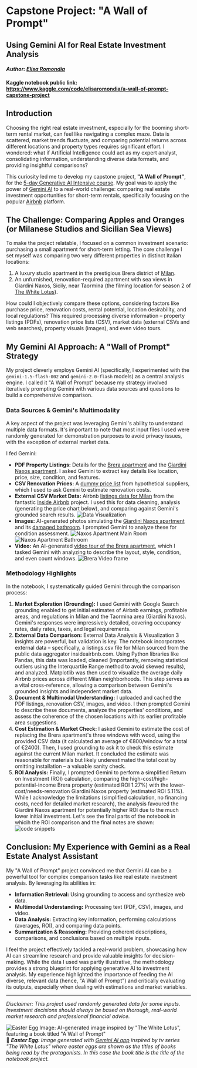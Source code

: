 # Capstone Project: "A Wall of Prompt"
## Using Gemini AI for Real Estate Investment Analysis
#### _Author: [Elisa Romondia](https://elisaromondia.it/)_
#### Kaggle notebook public link: https://www.kaggle.com/code/elisaromondia/a-wall-of-prompt-capstone-project

## Introduction

Choosing the right real estate investment, especially for the booming short-term rental market, can feel like navigating a complex maze. Data is scattered, market trends fluctuate, and comparing potential returns across different locations and property types requires significant effort. I wondered: what if Artificial Intelligence could act as my expert analyst, consolidating information, understanding diverse data formats, and providing insightful comparisons?

This curiosity led me to develop my capstone project, **"A Wall of Prompt"**, for the [5-day Generative AI Intensive course](https://rsvp.withgoogle.com/events/google-generative-ai-intensive). My goal was to apply the power of [Gemini AI](https://gemini.google.com/) to a real-world challenge: comparing real estate investment opportunities for short-term rentals, specifically focusing on the popular [Airbnb](https://www.airbnb.com/) platform.

## The Challenge: Comparing Apples and Oranges (or Milanese Studios and Sicilian Sea Views)

To make the project relatable, I focused on a common investment scenario: purchasing a small apartment for short-term letting. The core challenge I set myself was comparing two very different properties in distinct Italian locations:

1.  A luxury studio apartment in the prestigious Brera district of [Milan](https://en.wikipedia.org/wiki/Milan).
2.  An unfurnished, renovation-required apartment with sea views in Giardini Naxos, Sicily, near Taormina (the filming location for season 2 of [The White Lotus](https://en.wikipedia.org/wiki/The_White_Lotus_season_2)).

How could I objectively compare these options, considering factors like purchase price, renovation costs, rental potential, location desirability, and local regulations? This required processing diverse information – property listings (PDFs), renovation price lists (CSV), market data (external CSVs and web searches), property visuals (images), and even video tours.

## My Gemini AI Approach: A "Wall of Prompt" Strategy

My project cleverly employs Gemini AI (specifically, I experimented with the `gemini-1.5-flash-002` and `gemini-2.0-flash` models) as a central analysis engine. I called it "A Wall of Prompt" because my strategy involved iteratively prompting Gemini with various data sources and questions to build a comprehensive comparison.

### Data Sources & Gemini's Multimodality

A key aspect of the project was leveraging Gemini's ability to understand multiple data formats. It's important to note that most input files I used were randomly generated for demonstration purposes to avoid privacy issues, with the exception of external market data.

I fed Gemini:

* **PDF Property Listings:** Details for the [Brera apartment](https://github.com/elicatinthebox/geminicapexp/blob/main/documents/breraapt.pdf) and the [Giardini Naxos apartment](https://github.com/elicatinthebox/geminicapexp/blob/main/documents/naxosapt.pdf). I asked Gemini to extract key details like location, price, size, condition, and features.
* **CSV Renovation Prices:** A [dummy price list](https://github.com/elicatinthebox/geminicapexp/blob/main/documents/dummy_prices.csv) from hypothetical suppliers, which I used to ask Gemini to estimate renovation costs.
* **External CSV Market Data:** Airbnb [listings data for Milan](https://data.insideairbnb.com/italy/lombardy/milan/2025-03-13/visualisations/listings.csv) from the fantastic [Inside Airbnb](https://insideairbnb.com/) project. I used this for data cleaning, analysis (generating the price chart below), and comparing against Gemini's grounded search results.
   ![Data Visualization](https://github.com/elicatinthebox/geminicapexp/raw/refs/heads/main/photos/avg_bnb_plot.jpg)
* **Images:** AI-generated photos simulating the [Giardini Naxos apartment](https://github.com/elicatinthebox/geminicapexp/raw/refs/heads/main/photos/naxosphotoa.jpg) and its [damaged bathroom](https://github.com/elicatinthebox/geminicapexp/raw/refs/heads/main/photos/naxosphotob.jpg). I prompted Gemini to analyze these for condition assessment.
    ![Naxos Apartment Main Room](https://github.com/elicatinthebox/geminicapexp/raw/refs/heads/main/photos/naxosphotoa.jpg)
    ![Naxos Apartment Bathroom](https://github.com/elicatinthebox/geminicapexp/raw/refs/heads/main/photos/naxosphotob.jpg)
* **Video:** An AI-generated [video tour of the Brera apartment](https://github.com/elicatinthebox/geminicapexp/blob/main/videos/breravideo.mp4), which I tasked Gemini with analyzing to describe the layout, style, condition, and even count windows.
  ![Brera Video frame](https://github.com/elicatinthebox/geminicapexp/raw/refs/heads/main/photos/brera_video.jpg)

### Methodology Highlights

In the notebook, I systematically guided Gemini through the comparison process:

1.  **Market Exploration (Grounding):** I used Gemini with Google Search grounding enabled to get initial estimates of Airbnb earnings, profitable areas, and regulations in Milan and the Taormina area (Giardini Naxos). Gemini's responses were impressively detailed, covering occupancy rates, daily rates, taxes, and legal requirements.
2.  **External Data Comparison:** External Data Analysis & Visualization
3 insights are powerful, but validation is key. The notebook incorporates external data – specifically, a listings.csv file for Milan sourced from the public data aggregator insideairbnb.com. Using Python libraries like Pandas, this data was loaded, cleaned (importantly, removing statistical outliers using the Interquartile Range method to avoid skewed results), and analyzed. Matplotlib was then used to visualize the average daily Airbnb prices across different Milan neighborhoods. This step serves as a vital cross-reference, allowing a comparison between Gemini's grounded insights and independent market data.
4.  **Document & Multimodal Understanding:** I uploaded and cached the PDF listings, renovation CSV, images, and video. I then prompted Gemini to describe these documents, analyze the properties' conditions, and assess the coherence of the chosen locations with its earlier profitable area suggestions.
5.  **Cost Estimation & Market Check:** I asked Gemini to estimate the cost of replacing the Brera apartment's three windows with wood, using the provided CSV data (it calculated an average of €800/window for a total of €2400). Then, I used grounding to ask it to check this estimate against the current Milan market. It concluded the estimate was reasonable for materials but likely underestimated the total cost by omitting installation – a valuable sanity check.
6.  **ROI Analysis:** Finally, I prompted Gemini to perform a simplified Return on Investment (ROI) calculation, comparing the high-cost/high-potential-income Brera property (estimated ROI 1.27%) with the lower-cost/needs-renovation Giardini Naxos property (estimated ROI 5.11%). While I acknowledge the limitations (simplified calculation, no financing costs, need for detailed market research), the analysis favoured the Giardini Naxos apartment for potentially higher ROI due to the much lower initial investment. Let's see the final parts of the notebook in whicih the ROI comparison and the final notes are shown:
    ![code snippets](https://github.com/elicatinthebox/geminicapexp/raw/refs/heads/main/photos/codesnippets.png)

## Conclusion: My Experience with Gemini as a Real Estate Analyst Assistant

My "A Wall of Prompt" project convinced me that Gemini AI can be a powerful tool for complex comparison tasks like real estate investment analysis. By leveraging its abilities in:

* **Information Retrieval:** Using grounding to access and synthesize web data.
* **Multimodal Understanding:** Processing text (PDF, CSV), images, and video.
* **Data Analysis:** Extracting key information, performing calculations (averages, ROI), and comparing data points.
* **Summarization & Reasoning:** Providing coherent descriptions, comparisons, and conclusions based on multiple inputs.

I feel the project effectively tackled a real-world problem, showcasing how AI can streamline research and provide valuable insights for decision-making. While the data I used was partly illustrative, the methodology provides a strong blueprint for applying generative AI to investment analysis. My experience highlighted the importance of feeding the AI diverse, relevant data (hence, "A Wall of Prompt") and critically evaluating its outputs, especially when dealing with estimations and market variables.

---

*Disclaimer: This project used randomly generated data for some inputs. Investment decisions should always be based on thorough, real-world market research and professional financial advice.*

![Easter Egg Image: AI-generated image inspired by "The White Lotus", featuring a book titled "A Wall of Prompt"](https://github.com/elicatinthebox/geminicapexp/raw/refs/heads/main/photos/easteregg.jpg)
 🪷  _**Easter Egg**: Image generated with [Gemini AI app](https://gemini.google.com/app) inspired by tv series "The White Lotus" where easter eggs are shown as the titles of books being read by the protagonists. In this case the book title is the title of the notebook project._

